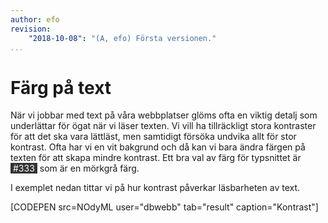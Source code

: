 ```yaml
---
author: efo
revision:
    "2018-10-08": "(A, efo) Första versionen."
...
```

Färg på text
=======================
När vi jobbar med text på våra webbplatser glöms ofta en viktig detalj som underlättar för ögat när vi läser texten. Vi vill ha tillräckligt stora kontraster för att det ska vara lättläst, men samtidigt försöka undvika allt för stor kontrast. Ofta har vi en vit bakgrund och då kan vi bara ändra färgen på texten för att skapa mindre kontrast. Ett bra val av färg för typsnittet är <span style="background-color: #333; color: white; padding: 0 4px;">#333</span> som är en mörkgrå färg.

I exemplet nedan tittar vi på hur kontrast påverkar läsbarheten av text.

[CODEPEN src=NOdyML user="dbwebb" tab="result" caption="Kontrast"]
